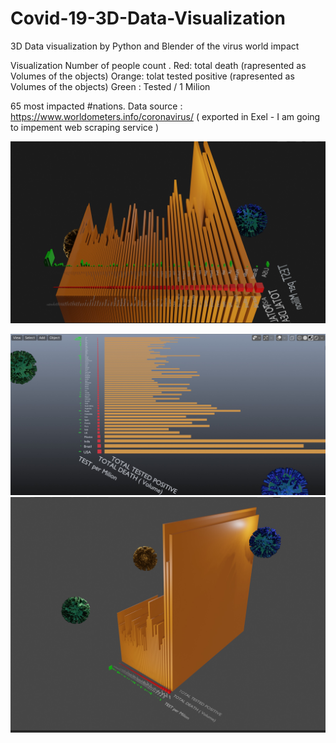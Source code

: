 # Covid-19-3D-Data-Visualization
3D Data visualization by Python and Blender of the virus world impact 

Visualization Number of people count .
Red:    total death            (rapresented as Volumes of the objects)
Orange: tolat tested positive  (rapresented as Volumes of the objects)
Green : Tested / 1 Milion

65 most impacted #nations.
Data source : https://www.worldometers.info/coronavirus/ ( exported in Exel - I am going to impement web scraping service ) 


![Screenshot](75led.jpg)

![Screenshot](77led.jpg)
![Screenshot](cc.jpg)
